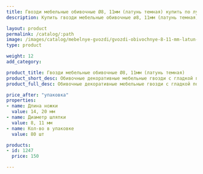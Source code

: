```yaml
---
title: Гвозди мебельные обивочные Ø8, 11мм (латунь темная) купить по лучшей цене с доставкой - Поролоныч
description: Купить гвозди мебельные обивочные ø8, 11мм (латунь темная) в розницу с доставкой по Москве в интернет-магазине Поролоныча.

layout: product
permalink: /catalog/:path
image: /images/catalog/mebelnye-gvozdi/gvozdi-obivochnye-8-11-mm-latun-temnaya-01_1600w.jpg
type: product

weight: 12
add_category: 

product_title: Гвозди мебельные обивочные Ø8, 11мм (латунь темная)
product_short_desc: Обивочные декоративные мебельные гвозди с гладкой поверхностью. Цвет - латунь темная.
product_full_desc: Обивочные декоративные мебельные гвозди с гладкой поверхностью. Цвет - латунь темная.

price_after: "упаковка"
properties:
- name: Длина ножки
  value: 14, 20 мм
- name: Диаметр шляпки
  value: 8, 11 мм
- name: Кол-во в упаковке
  value: 80 шт

products:
- id: 1247
  price: 150

---
```

